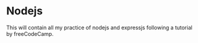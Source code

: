 # Nodejs

This will contain all my practice of nodejs and expressjs following a tutorial by freeCodeCamp.


